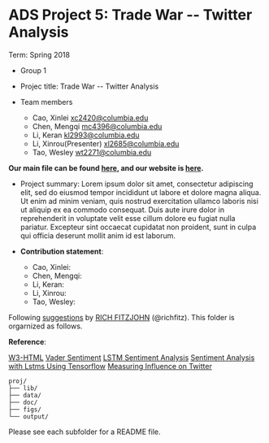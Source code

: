 # ADS Project 5: Trade War -- Twitter Analysis

Term: Spring 2018

+ Group 1
+ Projec title: Trade War -- Twitter Analysis
+ Team members

	+ Cao, Xinlei xc2420@columbia.edu
	+ Chen, Mengqi mc4396@columbia.edu
	+ Li, Keran kl2993@columbia.edu
	+ Li, Xinrou(Presenter) xl2685@columbia.edu
	+ Tao, Wesley wt2271@columbia.edu
	
**Our main file can be found [here](doc/main_file.pdf), and our website is [here](http://statisticspower.ml/).**

+ Project summary: Lorem ipsum dolor sit amet, consectetur adipiscing elit, sed do eiusmod tempor incididunt ut labore et dolore magna aliqua. Ut enim ad minim veniam, quis nostrud exercitation ullamco laboris nisi ut aliquip ex ea commodo consequat. Duis aute irure dolor in reprehenderit in voluptate velit esse cillum dolore eu fugiat nulla pariatur. Excepteur sint occaecat cupidatat non proident, sunt in culpa qui officia deserunt mollit anim id est laborum.
	
+ **Contribution statement**: 
    + Cao, Xinlei:
    + Chen, Mengqi:
    + Li, Keran: 
    + Li, Xinrou:
    + Tao, Wesley:

Following [suggestions](http://nicercode.github.io/blog/2013-04-05-projects/) by [RICH FITZJOHN](http://nicercode.github.io/about/#Team) (@richfitz). This folder is orgarnized as follows.

**Reference**: 

[W3-HTML](https://www.w3schools.com/html/default.asp)
[Vader Sentiment](https://github.com/cjhutto/vaderSentiment)
[LSTM Sentiment Analysis](https://github.com/adeshpande3/LSTM-Sentiment-Analysis)
[Sentiment Analysis with Lstms Using Tensorflow]( https://www.oreilly.com/learning/perform-sentiment-analysis-with-lstms-using-tensorflow)
[Measuring Influence on Twitter](http://www.l2f.inesc-id.pt/~fmmb/wiki/uploads/Work/misnis.ref07.pdf)

```
proj/
├── lib/
├── data/
├── doc/
├── figs/
└── output/
```

Please see each subfolder for a README file.
